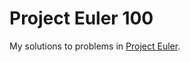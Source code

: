 # Project Euler 100

My solutions to problems in [Project Euler](https://www.freecodecamp.org/learn/coding-interview-prep/project-euler/).
